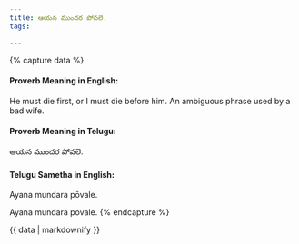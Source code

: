 ```yaml
---
title: ఆయన ముందర పోవలె.
tags:

---
```


{% capture data %}
#### Proverb Meaning in English:
He must die first, or
I must die before him.
An ambiguous phrase used by a bad wife.

#### Proverb Meaning in Telugu:
ఆయన ముందర పోవలె.

#### Telugu Sametha in English:
Āyana mundara pōvale.

Ayana mundara povale.
{% endcapture %}

{{ data | markdownify }}

